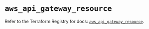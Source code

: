 # `aws_api_gateway_resource`

Refer to the Terraform Registry for docs: [`aws_api_gateway_resource`](https://registry.terraform.io/providers/hashicorp/aws/5.71.0/docs/resources/api_gateway_resource).
